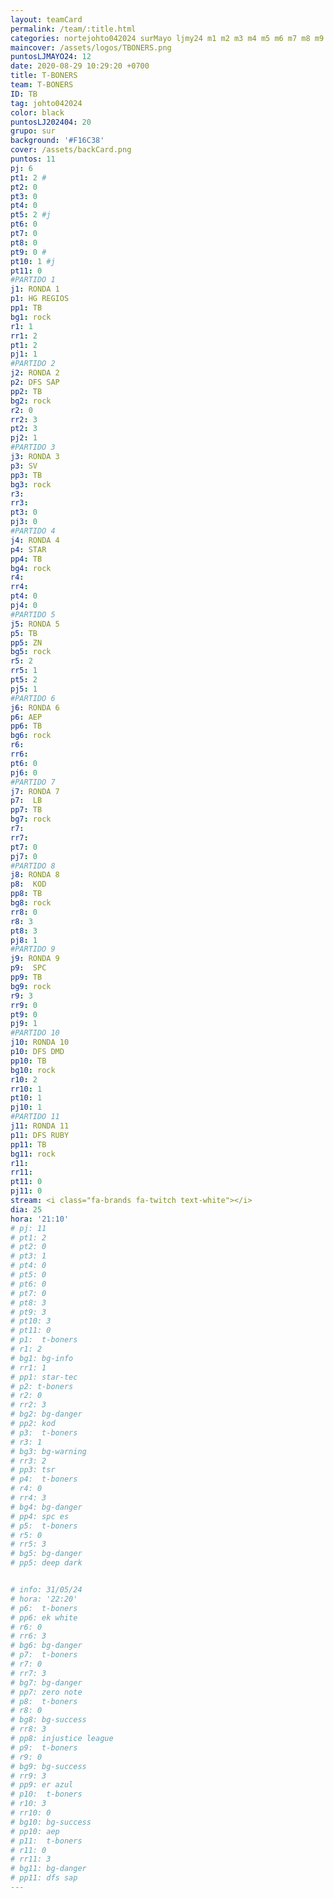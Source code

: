 ```yaml
---
layout: teamCard
permalink: /team/:title.html
categories: nortejohto042024 surMayo ljmy24 m1 m2 m3 m4 m5 m6 m7 m8 m9 m10 m11 LJ06 LJ5
maincover: /assets/logos/TBONERS.png
puntosLJMAYO24: 12
date: 2020-08-29 10:29:20 +0700
title: T-BONERS
team: T-BONERS
ID: TB
tag: johto042024
color: black
puntosLJ202404: 20
grupo: sur
background: '#F16C38'
cover: /assets/backCard.png
puntos: 11
pj: 6
pt1: 2 #
pt2: 0
pt3: 0
pt4: 0
pt5: 2 #j
pt6: 0
pt7: 0
pt8: 0
pt9: 0 #
pt10: 1 #j
pt11: 0
#PARTIDO 1
j1: RONDA 1
p1: HG REGIOS
pp1: TB
bg1: rock
r1: 1
rr1: 2
pt1: 2
pj1: 1
#PARTIDO 2
j2: RONDA 2
p2: DFS SAP
pp2: TB
bg2: rock
r2: 0
rr2: 3
pt2: 3
pj2: 1 
#PARTIDO 3
j3: RONDA 3
p3: SV
pp3: TB
bg3: rock
r3: 
rr3:
pt3: 0
pj3: 0
#PARTIDO 4
j4: RONDA 4
p4: STAR
pp4: TB
bg4: rock
r4: 
rr4:
pt4: 0
pj4: 0
#PARTIDO 5
j5: RONDA 5
p5: TB
pp5: ZN
bg5: rock
r5: 2
rr5: 1
pt5: 2
pj5: 1
#PARTIDO 6
j6: RONDA 6
p6: AEP
pp6: TB
bg6: rock
r6: 
rr6: 
pt6: 0
pj6: 0
#PARTIDO 7
j7: RONDA 7
p7:  LB
pp7: TB
bg7: rock
r7: 
rr7:
pt7: 0
pj7: 0 
#PARTIDO 8
j8: RONDA 8
p8:  KOD
pp8: TB    
bg8: rock
rr8: 0
r8: 3
pt8: 3
pj8: 1
#PARTIDO 9
j9: RONDA 9
p9:  SPC
pp9: TB
bg9: rock
r9: 3
rr9: 0
pt9: 0
pj9: 1
#PARTIDO 10
j10: RONDA 10
p10: DFS DMD
pp10: TB
bg10: rock
r10: 2
rr10: 1
pt10: 1
pj10: 1
#PARTIDO 11
j11: RONDA 11
p11: DFS RUBY
pp11: TB
bg11: rock
r11: 
rr11:
pt11: 0
pj11: 0
stream: <i class="fa-brands fa-twitch text-white"></i>
dia: 25
hora: '21:10'
# pj: 11
# pt1: 2
# pt2: 0
# pt3: 1
# pt4: 0
# pt5: 0
# pt6: 0
# pt7: 0
# pt8: 3
# pt9: 3
# pt10: 3
# pt11: 0
# p1:  t-boners
# r1: 2
# bg1: bg-info
# rr1: 1
# pp1: star-tec
# p2: t-boners
# r2: 0
# rr2: 3
# bg2: bg-danger
# pp2: kod
# p3:  t-boners
# r3: 1
# bg3: bg-warning
# rr3: 2
# pp3: tsr
# p4:  t-boners
# r4: 0
# rr4: 3
# bg4: bg-danger
# pp4: spc es
# p5:  t-boners
# r5: 0
# rr5: 3
# bg5: bg-danger
# pp5: deep dark


# info: 31/05/24
# hora: '22:20'
# p6:  t-boners
# pp6: ek white
# r6: 0
# rr6: 3
# bg6: bg-danger
# p7:  t-boners
# r7: 0
# rr7: 3
# bg7: bg-danger
# pp7: zero note
# p8:  t-boners
# r8: 0
# bg8: bg-success
# rr8: 3
# pp8: injustice league
# p9:  t-boners
# r9: 0
# bg9: bg-success
# rr9: 3
# pp9: er azul
# p10:  t-boners
# r10: 3
# rr10: 0
# bg10: bg-success
# pp10: aep
# p11:  t-boners
# r11: 0
# rr11: 3
# bg11: bg-danger
# pp11: dfs sap
---
```



